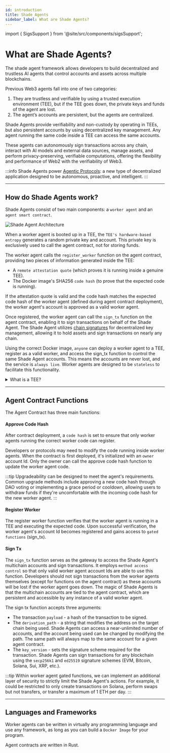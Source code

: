 ```yaml
---
id: introduction
title: Shade Agents
sidebar_label: What are Shade Agents?
---
```


import { SigsSupport } from '@site/src/components/sigsSupport';

# What are Shade Agents?

The shade agent framework allows developers to build decentralized and trustless AI agents that control accounts and assets across multiple blockchains.

Previous Web3 agents fall into one of two categories:
1. They are trustless and verifiable by using a trusted execution environment (TEE), but if the TEE goes down, the private keys and funds of the agent are lost.
2. The agent’s accounts are persistent, but the agents are centralized.

Shade Agents provide verifiability and non-custody by operating in TEEs, but also persistent accounts by using decentralized key management. Any agent running the same code inside a TEE can access the same accounts.

These agents can autonomously sign transactions across any chain, interact with AI models and external data sources, manage assets, and perform privacy-preserving, verifiable computations, offering the flexibility and performance of Web2 with the verifiability of Web3.

:::info
Shade Agents power [Agentic Protocols](./examples.md#agentic-protocols): a new type of decentralized application designed to be autonomous, proactive, and intelligent.
:::

---

## How do Shade Agents work?

Shade Agents consist of two main components: a `worker agent` and an `agent smart contract`.

![Shade Agent Architecture](/docs/assets/shade-agents/shade-agent-stack-diagram.png)

When a worker agent is booted up in a TEE, the `TEE's hardware-based entropy` generates a random private key and account. This private key is exclusively used to call the agent contract, not for storing funds.

The worker agent calls the `register_worker` function on the agent contract, providing two pieces of information generated inside the TEE:
- A `remote attestation quote` (which proves it is running inside a genuine TEE).
- The Docker image's SHA256 `code hash` (to prove that the expected code is running).

If the attestation quote is valid and the code hash matches the expected code hash of the worker agent (defined during agent contract deployment), the worker agent's account is approved as a valid worker agent.

Once registered, the worker agent can call the `sign_tx` function on the agent contract, enabling it to sign transactions on behalf of the Shade Agent. The Shade Agent utilizes [chain signatures](../../chain-abstraction/chain-signatures.md) for decentralized key management, allowing it to hold assets and sign transactions on nearly any chain.

Using the correct Docker image, `anyone` can deploy a worker agent to a TEE, register as a valid worker, and access the sign_tx function to control the same Shade Agent accounts. This means the accounts are never lost, and the service is `always live`. Worker agents are designed to be `stateless` to facilitate this functionality.

<details>

<summary>What is a TEE?</summary>

A trusted execution environment is a secure area of a CPU that runs code in an isolated and protected way. This means we know the expected code is running and its execution is not exposed outside of the enclave. TEEs produce attestations to prove that the code is running within a TEE and that it's running the specified code.

</details>

---

## Agent Contract Functions

The Agent Contract has three main functions:

#### Approve Code Hash

After contract deployment, a `code hash` is set to ensure that only worker agents running the correct worker code can register.

Developers or protocols may need to modify the code running inside worker agents. When the contract is first deployed, it's initialized with an `owner` account Id. Only the owner can call the approve code hash function to update the worker agent code.

:::tip
Upgradeability can be designed to meet the agent's requirements. Common upgrade methods include approving a new code hash through DAO voting or implementing a grace period or cooldown, allowing users to withdraw funds if they're uncomfortable with the incoming code hash for the new worker agent.
:::

#### Register Worker

The register worker function verifies that the worker agent is running in a TEE and executing the expected code. Upon successful verification, the worker agent's account Id becomes registered and gains access to `gated functions` (sign_tx).

#### Sign Tx

The `sign_tx` function serves as the gateway to access the Shade Agent's multichain accounts and sign transactions. It employs `method access control` so that only valid worker agent account Ids are able to use this function. Developers should not sign transactions from the worker agents themselves (except for functions on the agent contract) as these accounts will be lost if the worker agent goes down. The magic of Shade Agents is that the multichain accounts are tied to the agent contract, which are persistent and accessible by any instance of a valid worker agent.

The sign tx function accepts three arguments:
- The transaction `payload` - a hash of the transaction to be signed.
- The `derivation_path` - a string that modifies the address on the target chain being used. Shade Agents can access a near-unlimited number of accounts, and the account being used can be changed by modifying the path. The same path will always map to the same account for a given agent contract.
- The `key_version` - sets the signature scheme required for the transaction. Shade Agents can sign transactions for any blockchain using the `secp256k1` and `ed25519` signature schemes (EVM, Bitcoin, Solana, Sui, XRP, etc.).

:::tip
Within worker agent gated functions, we can implement an additional layer of security to strictly limit the Shade Agent's actions. For example, it could be restricted to only create transactions on Solana, perform swaps but not transfers, or transfer a maximum of 1 ETH per day.
:::

---

## Languages and Frameworks

Worker agents can be written in virtually any programming language and use any framework, as long as you can build a `Docker Image` for your program.

Agent contracts are written in Rust.

<SigsSupport />